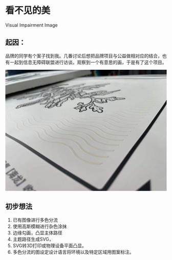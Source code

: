 # 看不见的美
Visual Impairment Image

## 起因：

品牌的同学有个案子找到我。几番讨论后想把品牌项目与公益做相对应的结合，也有一起到信息无障碍联盟进行访谈。观察到一个有意思的画，于是有了这个项目。

![](Extras/1.jpeg)


## 初步想法
1. 已有图像进行多色分流
2. 使用高斯模糊进行杂色涂抹
3. 边缘勾画，凸显主体路径
4. 主题路径生成SVG，
5. SVG转3D打印或物理设备平面凸显。
6. 多色分流的图设定设计语言将环境以及特定区域用图案标注。